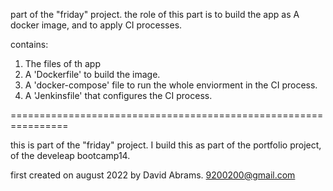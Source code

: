 part of the "friday" project.
the role of this part is to build the app as A docker image, and to apply CI processes.

contains:
1. The files of th app
2. A 'Dockerfile' to build the image.
3. A 'docker-compose' file to run the whole enviorment in the CI process.
4. A 'Jenkinsfile' that configures the CI process.



================================================================

this is part of the "friday" project.
I build this as part of the portfolio project, of the develeap bootcamp14. 

first created on august 2022 by David Abrams. 9200200@gmail.com